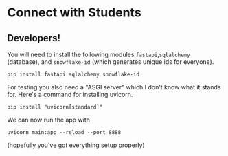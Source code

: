 # Connect with Students
## Developers!
You will need to install the following modules `fastapi`,`sqlalchemy` (database), and `snowflake-id` (which generates unique ids for everyone).
```
pip install fastapi sqlalchemy snowflake-id
```
For testing you also need a "ASGI server" which I don't know what it stands for. Here's a command for installing uvicorn.
```
pip install "uvicorn[standard]"
```
We can now run the app with
```
uvicorn main:app --reload --port 8888
```
(hopefully you've got everything setup properly)